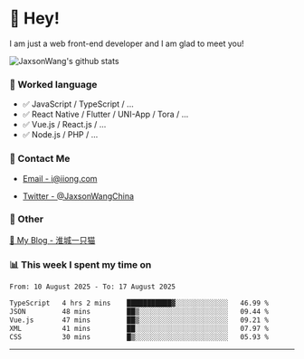 # 👋 Hey!

I am just a web front-end developer and I am glad to meet you!

![JaxsonWang's github stats](https://github-readme-stats.vercel.app/api?username=JaxsonWang&&show_icons=true&&title_color=1abc9c&&icon_color=1abc9c)


### 📝 Worked language

- ✅ JavaScript / TypeScript / ...
- ✅ React Native / Flutter / UNI-App / Tora / ...
- ✅ Vue.js / React.js / ...
- ✅ Node.js / PHP / ...

### 📮 Contact Me

- [Email - i@iiong.com](mailto:i@iiong.com)

- [Twitter - @JaxsonWangChina](https://twitter.com/JaxsonWangChina)

### 🤪 Other

[📌 My Blog - 淮城一只猫](https://iiong.com)

### 📊 This week I spent my time on

<!--START_SECTION:waka-->

```txt
From: 10 August 2025 - To: 17 August 2025

TypeScript   4 hrs 2 mins    ███████████▓░░░░░░░░░░░░░   46.99 %
JSON         48 mins         ██▒░░░░░░░░░░░░░░░░░░░░░░   09.44 %
Vue.js       47 mins         ██▒░░░░░░░░░░░░░░░░░░░░░░   09.21 %
XML          41 mins         ██░░░░░░░░░░░░░░░░░░░░░░░   07.97 %
CSS          30 mins         █▒░░░░░░░░░░░░░░░░░░░░░░░   05.93 %
```

<!--END_SECTION:waka-->

---
